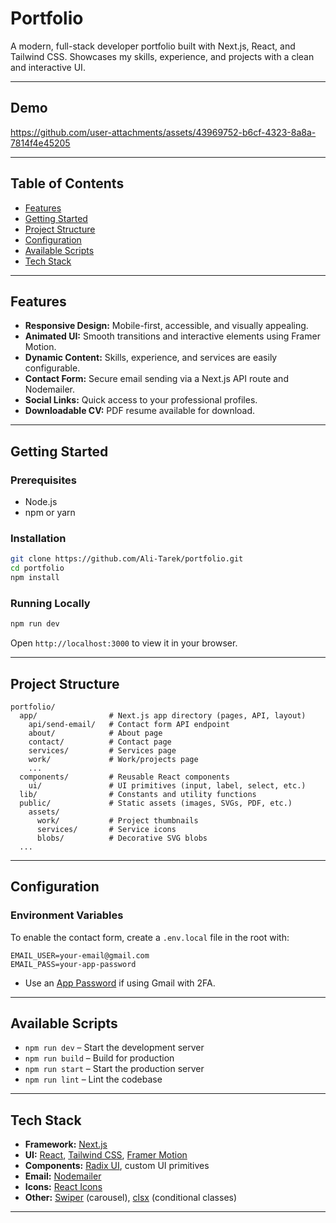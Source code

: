# Portfolio

A modern, full-stack developer portfolio built with Next.js, React, and Tailwind CSS. Showcases my skills, experience, and projects with a clean and interactive UI.

---

## Demo


https://github.com/user-attachments/assets/43969752-b6cf-4323-8a8a-7814f4e45205


---

## Table of Contents

- [Features](#features)
- [Getting Started](#getting-started)
- [Project Structure](#project-structure)
- [Configuration](#configuration)
- [Available Scripts](#available-scripts)
- [Tech Stack](#tech-stack)

---

## Features

- **Responsive Design:** Mobile-first, accessible, and visually appealing.
- **Animated UI:** Smooth transitions and interactive elements using Framer Motion.
- **Dynamic Content:** Skills, experience, and services are easily configurable.
- **Contact Form:** Secure email sending via a Next.js API route and Nodemailer.
- **Social Links:** Quick access to your professional profiles.
- **Downloadable CV:** PDF resume available for download.

---

## Getting Started

### Prerequisites

- Node.js
- npm or yarn

### Installation

```bash
git clone https://github.com/Ali-Tarek/portfolio.git
cd portfolio
npm install
```

### Running Locally

```bash
npm run dev
```

Open `http://localhost:3000` to view it in your browser.

---

## Project Structure

```
portfolio/
  app/                # Next.js app directory (pages, API, layout)
    api/send-email/   # Contact form API endpoint
    about/            # About page
    contact/          # Contact page
    services/         # Services page
    work/             # Work/projects page
    ...
  components/         # Reusable React components
    ui/               # UI primitives (input, label, select, etc.)
  lib/                # Constants and utility functions
  public/             # Static assets (images, SVGs, PDF, etc.)
    assets/
      work/           # Project thumbnails
      services/       # Service icons
      blobs/          # Decorative SVG blobs
  ...
```

---

## Configuration

### Environment Variables

To enable the contact form, create a `.env.local` file in the root with:

```
EMAIL_USER=your-email@gmail.com
EMAIL_PASS=your-app-password
```

- Use an [App Password](https://support.google.com/accounts/answer/185833) if using Gmail with 2FA.

---

## Available Scripts

- `npm run dev` – Start the development server
- `npm run build` – Build for production
- `npm run start` – Start the production server
- `npm run lint` – Lint the codebase

---

## Tech Stack

- **Framework:** [Next.js](https://nextjs.org/)
- **UI:** [React](https://react.dev/), [Tailwind CSS](https://tailwindcss.com/), [Framer Motion](https://www.framer.com/motion/)
- **Components:** [Radix UI](https://www.radix-ui.com/), custom UI primitives
- **Email:** [Nodemailer](https://nodemailer.com/)
- **Icons:** [React Icons](https://react-icons.github.io/react-icons/)
- **Other:** [Swiper](https://swiperjs.com/) (carousel), [clsx](https://github.com/lukeed/clsx) (conditional classes)

---
